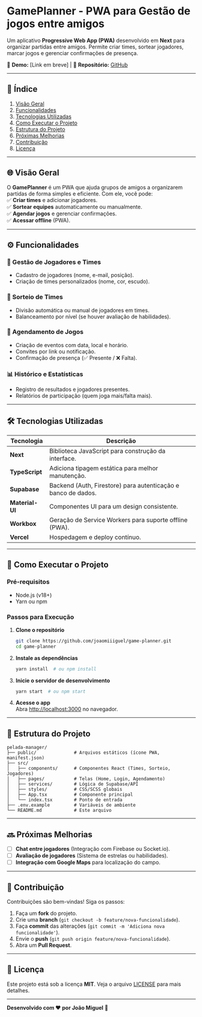 # **GamePlanner - PWA para Gestão de jogos entre amigos**  

Um aplicativo **Progressive Web App (PWA)** desenvolvido em **Next** para organizar partidas entre amigos. Permite criar times, sortear jogadores, marcar jogos e gerenciar confirmações de presença.  

🔗 **Demo:** [Link em breve] | 📂 **Repositório:** [GitHub]()  

---  

## **📌 Índice**  
1. [Visão Geral](#-visão-geral)  
2. [Funcionalidades](#-funcionalidades)  
3. [Tecnologias Utilizadas](#-tecnologias-utilizadas)  
4. [Como Executar o Projeto](#-como-executar-o-projeto)  
5. [Estrutura do Projeto](#-estrutura-do-projeto)  
6. [Próximas Melhorias](#-próximas-melhorias)  
7. [Contribuição](#-contribuição)  
8. [Licença](#-licença)  

---  

## **🌐 Visão Geral**  
O **GamePlanner** é um PWA que ajuda grupos de amigos a organizarem partidas de forma simples e eficiente. Com ele, você pode:  
✅ **Criar times** e adicionar jogadores.  
✅ **Sortear equipes** automaticamente ou manualmente.  
✅ **Agendar jogos** e gerenciar confirmações.  
✅ **Acessar offline** (PWA).  

---  

## **⚙️ Funcionalidades**  

### **👥 Gestão de Jogadores e Times**  
- Cadastro de jogadores (nome, e-mail, posição).  
- Criação de times personalizados (nome, cor, escudo).  

### **🔀 Sorteio de Times**  
- Divisão automática ou manual de jogadores em times.  
- Balanceamento por nível (se houver avaliação de habilidades).  

### **📅 Agendamento de Jogos**  
- Criação de eventos com data, local e horário.  
- Convites por link ou notificação.  
- Confirmação de presença (✅ Presente / ❌ Falta).  

### **📊 Histórico e Estatísticas**  
- Registro de resultados e jogadores presentes.  
- Relatórios de participação (quem joga mais/falta mais).  

---  

## **🛠️ Tecnologias Utilizadas**  

| **Tecnologia**       | **Descrição**                                                                 |
|----------------------|-----------------------------------------------------------------------------|
| **Next**             | Biblioteca JavaScript para construção da interface.                         |
| **TypeScript**       | Adiciona tipagem estática para melhor manutenção.                          |
| **Supabase**         | Backend (Auth, Firestore) para autenticação e banco de dados.              |
| **Material-UI**      | Componentes UI para um design consistente.                                 |
| **Workbox**          | Geração de Service Workers para suporte offline (PWA).                     |
| **Vercel**           | Hospedagem e deploy contínuo.                                              |

---  

## **🚀 Como Executar o Projeto**  

### **Pré-requisitos**  
- Node.js (v18+)  
- Yarn ou npm  

### **Passos para Execução**  

1. **Clone o repositório**  
   ```sh
   git clone https://github.com/joaomiiiguel/game-planner.git
   cd game-planner
   ```

2. **Instale as dependências**  
   ```sh
   yarn install  # ou npm install
   ```

3. **Inicie o servidor de desenvolvimento**  
   ```sh
   yarn start  # ou npm start
   ```

4. **Acesse o app**  
   Abra [http://localhost:3000](http://localhost:3000) no navegador.  

---  

## **📂 Estrutura do Projeto**  

```  
pelada-manager/  
├── public/              # Arquivos estáticos (ícone PWA, manifest.json)  
├── src/  
│   ├── components/      # Componentes React (Times, Sorteio, Jogadores)  
│   ├── pages/           # Telas (Home, Login, Agendamento)  
│   ├── services/        # Lógica de Supabase/API  
│   ├── styles/          # CSS/SCSS globais  
│   ├── App.tsx          # Componente principal  
│   └── index.tsx        # Ponto de entrada  
├── .env.example         # Variáveis de ambiente  
└── README.md            # Este arquivo  
```  

---  

## **🔜 Próximas Melhorias**  
- [ ] **Chat entre jogadores** (Integração com Firebase ou Socket.io).  
- [ ] **Avaliação de jogadores** (Sistema de estrelas ou habilidades).  
- [ ] **Integração com Google Maps** para localização do campo.  

---  

## **🤝 Contribuição**  
Contribuições são bem-vindas! Siga os passos:  
1. Faça um **fork** do projeto.  
2. Crie uma **branch** (`git checkout -b feature/nova-funcionalidade`).  
3. Faça **commit** das alterações (`git commit -m 'Adiciona nova funcionalidade'`).  
4. Envie o **push** (`git push origin feature/nova-funcionalidade`).  
5. Abra um **Pull Request**.  

---  

## **📜 Licença**  
Este projeto está sob a licença **MIT**. Veja o arquivo [LICENSE](LICENSE) para mais detalhes.  

---  

**Desenvolvido com ❤️ por João Miguel** 🚀
